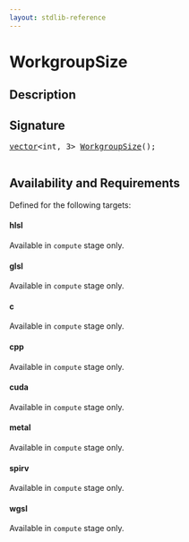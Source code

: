 ```yaml
---
layout: stdlib-reference
---
```


# WorkgroupSize

## Description





## Signature 

<pre>
<a href="../../types/vector/index.html" class="code_type">vector</a>&lt;<span class="code_keyword">int</span>, 3&gt; <a href=".html">WorkgroupSize</a>();

</pre>

## Availability and Requirements

Defined for the following targets:

#### hlsl
Available in `compute` stage only.

#### glsl
Available in `compute` stage only.

#### c
Available in `compute` stage only.

#### cpp
Available in `compute` stage only.

#### cuda
Available in `compute` stage only.

#### metal
Available in `compute` stage only.

#### spirv
Available in `compute` stage only.

#### wgsl
Available in `compute` stage only.



